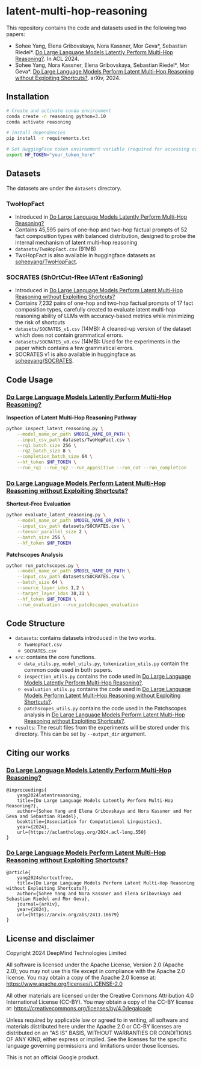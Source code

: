 # latent-multi-hop-reasoning

This repository contains the code and datasets used in the following two papers:

- Sohee Yang, Elena Gribovskaya, Nora Kassner, Mor Geva*, Sebastian Riedel*. [Do Large Language Models Latently Perform Multi-Hop Reasoning?](https://arxiv.org/abs/2402.16837). In ACL 2024.
- Sohee Yang, Nora Kassner, Elena Gribovskaya, Sebastian Riedel*, Mor Geva*. [Do Large Language Models Perform Latent Multi-Hop Reasoning without Exploiting Shortcuts?](https://arxiv.org/abs/2411.16679). arXiv, 2024.

## Installation
```bash
# Create and activate conda environment
conda create -n reasoning python=3.10
conda activate reasoning

# Install dependencies
pip install -r requirements.txt

# Set HuggingFace token environment variable (required for accessing certain models)
export HF_TOKEN="your_token_here"
```

## Datasets

The datasets are under the `datasets` directory.

### TwoHopFact

- Introduced in [Do Large Language Models Latently Perform Multi-Hop Reasoning?](https://arxiv.org/abs/2402.16837)
- Contains 45,595 pairs of one-hop and two-hop factual prompts of 52 fact composition types with balanced distribution, designed to probe the internal mechanism of latent multi-hop reasoning
- `datasets/TwoHopFact.csv` (91MB)
- TwoHopFact is also available in huggingface datasets as [soheeyang/TwoHopFact](https://huggingface.co/datasets/soheeyang/TwoHopFact).

### SOCRATES (ShOrtCut-fRee lATent rEaSoning)

- Introduced in [Do Large Language Models Perform Latent Multi-Hop Reasoning without Exploiting Shortcuts?](https://arxiv.org/abs/2411.16679)
- Contains 7,232 pairs of one-hop and two-hop factual prompts of 17 fact composition types, carefully created to evaluate latent multi-hop reasoning ability of LLMs with accuracy-based metrics while minimizing the risk of shortcuts
- `datasets/SOCRATES_v1.csv` (14MB): A cleaned-up version of the dataset which does not contain grammatical errors.
- `datasets/SOCRATES_v0.csv` (14MB): Used for the experiments in the paper which contains a few grammatical errors.
- SOCRATES v1 is also available in huggingface as [soheeyang/SOCRATES](https://huggingface.co/datasets/soheeyang/SOCRATES).

## Code Usage

### [Do Large Language Models Latently Perform Multi-Hop Reasoning?](https://arxiv.org/abs/2402.16837)

**Inspection of Latent Multi-Hop Reasoning Pathway**

```bash
python inspect_latent_reasoning.py \
    --model_name_or_path $MODEL_NAME_OR_PATH \
    --input_csv_path datasets/TwoHopFact.csv \
    --rq1_batch_size 256 \
    --rq2_batch_size 8 \
    --completion_batch_size 64 \
    --hf_token $HF_TOKEN \
    --run_rq1 --run_rq2 --run_appositive --run_cot --run_completion
```

### [Do Large Language Models Perform Latent Multi-Hop Reasoning without Exploiting Shortcuts?](https://arxiv.org/abs/2411.16679)

**Shortcut-Free Evaluation**

```bash
python evaluate_latent_reasoning.py \
    --model_name_or_path $MODEL_NAME_OR_PATH \
    --input_csv_path datasets/SOCRATES.csv \
    --tensor_parallel_size 2 \
    --batch_size 256 \
    --hf_token $HF_TOKEN
```

**Patchscopes Analysis**

```bash
python run_patchscopes.py \
    --model_name_or_path $MODEL_NAME_OR_PATH \
    --input_csv_path datasets/SOCRATES.csv \
    --batch_size 64 \
    --source_layer_idxs 1,2 \
    --target_layer_idxs 30,31 \
    --hf_token $HF_TOKEN \
    --run_evaluation --run_patchscopes_evaluation
```

## Code Structure

- `datasets`: contains datasets introduced in the two works.
  - `TwoHopFact.csv`
  - `SOCRATES.csv`
- `src`: contains the core functions.
  - `data_utils.py`, `model_utils.py`, `tokenization_utils.py` contain the common code used in both papers.
  - `inspection_utils.py` contains the code used in [Do Large Language Models Latently Perform Multi-Hop Reasoning?](https://arxiv.org/abs/2402.16837).
  - `evaluation_utils.py` contains the code used in [Do Large Language Models Perform Latent Multi-Hop Reasoning without Exploiting Shortcuts?](https://arxiv.org/abs/2411.16679).
  - `patchscopes_utils.py` contains the code used in the Patchscopes analysis in [Do Large Language Models Perform Latent Multi-Hop Reasoning without Exploiting Shortcuts?](https://arxiv.org/abs/2411.16679).
- `results`: The result files from the experiments will be stored under this directory. This can be set by `--output_dir` argument.

## Citing our works

### [Do Large Language Models Latently Perform Multi-Hop Reasoning?](https://arxiv.org/abs/2402.16837)

```
@inproceedings{
    yang2024latentreasoning,
    title={Do Large Language Models Latently Perform Multi-Hop Reasoning?},
    author={Sohee Yang and Elena Gribovskaya and Nora Kassner and Mor Geva and Sebastian Riedel},
    booktitle={Association for Computational Linguistics},
    year={2024},
    url={https://aclanthology.org/2024.acl-long.550}
}
```

### [Do Large Language Models Perform Latent Multi-Hop Reasoning without Exploiting Shortcuts?](https://arxiv.org/abs/2411.16679)

```
@article{
    yang2024shortcutfree,
    title={Do Large Language Models Perform Latent Multi-Hop Reasoning without Exploiting Shortcuts?},
    author={Sohee Yang and Nora Kassner and Elena Gribovskaya and Sebastian Riedel and Mor Geva},
    journal={arXiv},
    year={2024},
    url={https://arxiv.org/abs/2411.16679}
}
```

## License and disclaimer

Copyright 2024 DeepMind Technologies Limited

All software is licensed under the Apache License, Version 2.0 (Apache 2.0);
you may not use this file except in compliance with the Apache 2.0 license.
You may obtain a copy of the Apache 2.0 license at:
https://www.apache.org/licenses/LICENSE-2.0

All other materials are licensed under the Creative Commons Attribution 4.0
International License (CC-BY). You may obtain a copy of the CC-BY license at:
https://creativecommons.org/licenses/by/4.0/legalcode

Unless required by applicable law or agreed to in writing, all software and
materials distributed here under the Apache 2.0 or CC-BY licenses are
distributed on an "AS IS" BASIS, WITHOUT WARRANTIES OR CONDITIONS OF ANY KIND,
either express or implied. See the licenses for the specific language governing
permissions and limitations under those licenses.

This is not an official Google product.
